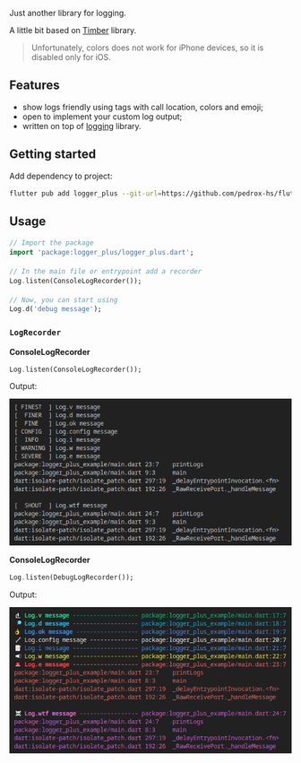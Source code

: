 Just another library for logging.

A little bit based on [Timber](https://github.com/JakeWharton/timber) library.

> Unfortunately, colors does not work for iPhone devices, so it is disabled only for iOS.

## Features

- show logs friendly using tags with call location, colors and emoji;
- open to implement your custom log output;
- written on top of [logging](https://pu) library.

## Getting started

Add dependency to project:

```bash
flutter pub add logger_plus --git-url=https://github.com/pedrox-hs/flutter_packages --git-path=logger_plus
```

## Usage

```dart
// Import the package
import 'package:logger_plus/logger_plus.dart';

// In the main file or entrypoint add a recorder
Log.listen(ConsoleLogRecorder());

// Now, you can start using
Log.d('debug message');
```

### `LogRecorder`


**ConsoleLogRecorder**

```dart
Log.listen(ConsoleLogRecorder());
```

Output:

<img src="demo/simple.png?raw=true&v=1" alt="messages preview" width="600"/>

**ConsoleLogRecorder**

```dart
Log.listen(DebugLogRecorder());
```
Output:

<img src="demo/colored.png?raw=true&v=1" alt="messages preview" width="600"/>

